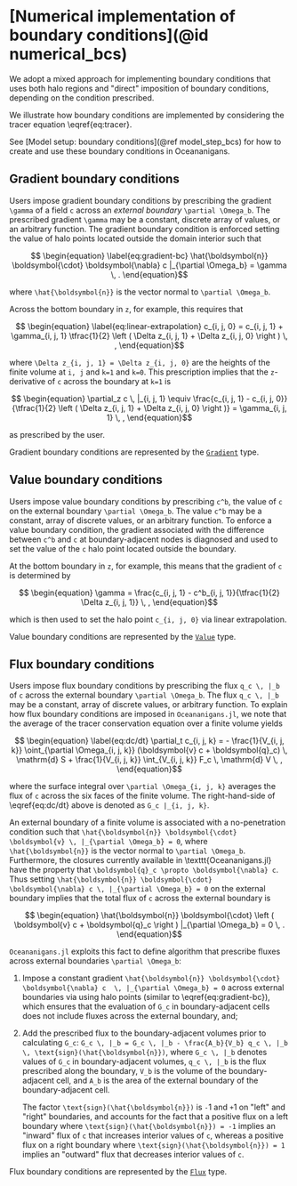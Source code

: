 # [Numerical implementation of boundary conditions](@id numerical_bcs)

We adopt a mixed approach for implementing boundary conditions that uses both halo regions and "direct"
imposition of boundary conditions, depending on the condition prescribed.

We illustrate how boundary conditions are implemented by considering the tracer equation \eqref{eq:tracer}.

See [Model setup: boundary conditions](@ref model_step_bcs) for how to create and use these
boundary conditions in Oceananigans.

## Gradient boundary conditions

Users impose gradient boundary conditions by prescribing the gradient ``\gamma`` of a field 
``c`` across an *external boundary* ``\partial \Omega_b``. The prescribed gradient ``\gamma`` 
may be a constant, discrete array of values, or an arbitrary function. The gradient boundary 
condition is enforced setting the value of halo points located outside the domain interior 
such that
```math
    \begin{equation}
    \label{eq:gradient-bc}
    \hat{\boldsymbol{n}} \boldsymbol{\cdot} \boldsymbol{\nabla} c |_{\partial \Omega_b} = \gamma \, .
    \end{equation}
```
where ``\hat{\boldsymbol{n}}`` is the vector normal to ``\partial \Omega_b``.

Across the bottom boundary in ``z``, for example, this requires that
```math
    \begin{equation}
    \label{eq:linear-extrapolation}
    c_{i, j, 0} = c_{i, j, 1} + \gamma_{i, j, 1} \tfrac{1}{2} \left ( \Delta z_{i, j, 1} + \Delta z_{i, j, 0} \right ) \, ,
    \end{equation}
```
where ``\Delta z_{i, j, 1} = \Delta z_{i, j, 0}`` are the heights of the finite volume at ``i, j`` and ``k=1`` and ``k=0``.
This prescription implies that the ``z``-derivative of ``c`` across the boundary at ``k=1`` is
```math
    \begin{equation}
    \partial_z c \, |_{i, j, 1} \equiv
        \frac{c_{i, j, 1} - c_{i, j, 0}}{\tfrac{1}{2} \left ( \Delta z_{i, j, 1} + \Delta z_{i, j, 0} \right )}
            = \gamma_{i, j, 1} \, ,
    \end{equation}
```
as prescribed by the user.

Gradient boundary conditions are represented by the [`Gradient`](@ref) type.

## Value boundary conditions

Users impose value boundary conditions by prescribing ``c^b``, the value of ``c`` on the external
boundary ``\partial \Omega_b``.
The value ``c^b`` may be a constant, array of discrete values, or an arbitrary function.
To enforce a value boundary condition, the gradient associated with the difference between
``c^b`` and ``c`` at boundary-adjacent nodes is diagnosed and used to set the value of the ``c`` halo point
located outside the boundary.

At the bottom boundary in ``z``, for example, this means that the gradient of ``c`` is determined by
```math
    \begin{equation}
    \gamma = \frac{c_{i, j, 1} - c^b_{i, j, 1}}{\tfrac{1}{2} \Delta z_{i, j, 1}} \, ,
    \end{equation}
```
which is then used to set the halo point ``c_{i, j, 0}`` via linear extrapolation.

Value boundary conditions are represented by the [`Value`](@ref) type.

## Flux boundary conditions

Users impose flux boundary conditions by prescribing the flux ``q_c \, |_b`` of ``c`` across
the external boundary ``\partial \Omega_b``. The flux ``q_c \, |_b`` may be a constant, array 
of discrete values, or arbitrary function. To explain how flux boundary conditions are imposed 
in `Oceananigans.jl`, we note that the average of the tracer conservation equation over a finite 
volume yields
```math
    \begin{equation}
    \label{eq:dc/dt}
    \partial_t c_{i, j, k} = - \frac{1}{V_{i, j, k}} \oint_{\partial \Omega_{i, j, k}} (\boldsymbol{v} c + \boldsymbol{q}_c) \, \mathrm{d} S
                             + \frac{1}{V_{i, j, k}} \int_{V_{i, j, k}} F_c \, \mathrm{d} V \, ,
    \end{equation}
```
where the surface integral over ``\partial \Omega_{i, j, k}`` averages the flux of ``c`` across 
the six faces of the finite volume. The right-hand-side of \eqref{eq:dc/dt} above is denoted as 
``G_c |_{i, j, k}``.


An external boundary of a finite volume is associated with a no-penetration condition such that
``\hat{\boldsymbol{n}} \boldsymbol{\cdot} \boldsymbol{v} \, |_{\partial \Omega_b} = 0``, where 
``\hat{\boldsymbol{n}}`` is the vector normal to ``\partial \Omega_b``. Furthermore, the closures 
currently available in \texttt{Oceananigans.jl} have the property that ``\boldsymbol{q}_c \propto \boldsymbol{\nabla} c``.
Thus setting ``\hat{\boldsymbol{n}} \boldsymbol{\cdot} \boldsymbol{\nabla} c \, |_{\partial \Omega_b} = 0`` 
on the external boundary implies that the total flux of ``c`` across the external boundary is
```math
    \begin{equation}
    \hat{\boldsymbol{n}} \boldsymbol{\cdot} \left ( \boldsymbol{v} c + \boldsymbol{q}_c \right ) |_{\partial \Omega_b} = 0 \, .
    \end{equation}
```
`Oceananigans.jl` exploits this fact to define algorithm that prescribe fluxes across external 
boundaries ``\partial \Omega_b``:

1. Impose a constant gradient ``\hat{\boldsymbol{n}} \boldsymbol{\cdot} \boldsymbol{\nabla} c 
   \, |_{\partial \Omega_b} = 0`` across external boundaries via using halo points (similar 
   to \eqref{eq:gradient-bc}), which ensures that the evaluation of ``G_c`` in boundary-adjacent
   cells does not include fluxes across the external boundary, and;
2. Add the prescribed flux to the boundary-adjacent volumes prior to calculating ``G_c``: 
   ``G_c \, |_b = G_c \, |_b - \frac{A_b}{V_b} q_c \, |_b \, \text{sign}(\hat{\boldsymbol{n}})``, 
   where ``G_c \, |_b`` denotes values of ``G_c`` in boundary-adjacent volumes, ``q_c \, |_b`` 
   is the flux prescribed along the boundary, ``V_b`` is the volume of the boundary-adjacent 
   cell, and ``A_b`` is the area of the external boundary of the boundary-adjacent cell.

   The factor ``\text{sign}(\hat{\boldsymbol{n}})`` is ``-``1 and ``+``1 on "left" and "right" 
   boundaries, and accounts for the fact that a positive flux on a left boundary where 
   ``\text{sign}(\hat{\boldsymbol{n}}) = -1`` implies an "inward" flux of ``c`` that increases 
   interior values of ``c``, whereas a positive flux on a right boundary where 
   ``\text{sign}(\hat{\boldsymbol{n}}) = 1`` implies an "outward" flux that decreases interior
   values of ``c``.

Flux boundary conditions are represented by the [`Flux`](@ref) type.
